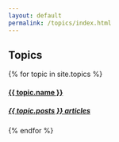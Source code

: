 ```yaml
---
layout: default
permalink: /topics/index.html
---
```


<div class="container">
  <h2 class="section-header">Topics</h2>
  <div data-card-deck class="card-deck card-deck--expanded-layout card-deck--wrap">
    {% for topic in site.topics %}
      <div class="card card--layered">
        <a href="/topics/{{ topic.link }}">
          <div class="card-bgImage sixteen-nine bgCenter" style="background-image: url('{{ topic.image }}');"></div>
          <div class="card-block">
            <h4 class="card-title font-family-condensed-extra text-uppercase">
              {{ topic.name }}
            </h4>
            <h5 class="card-subtitle">{{ topic.posts }} articles</h5>
          </div>
        </a>
      </div>
    {% endfor %}
  </div>
</div>

  
